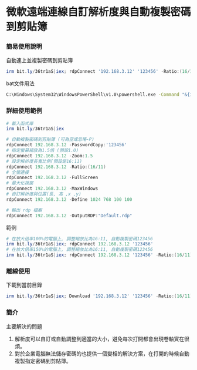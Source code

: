 微軟遠端連線自訂解析度與自動複製密碼到剪貼簿
===

### 簡易使用說明
自動連上並複製密碼到剪貼簿
```ps1
irm bit.ly/36tr1aS|iex; rdpConnect '192.168.3.12' '123456' -Ratio:(16/11) -Zoom:1.0
```

bat文件用法
```bat
C:\Windows\System32\WindowsPowerShell\v1.0\powershell.exe -Command "&{irm bit.ly/36tr1aS|iex; rdpConnect '192.168.3.12' '123456' -Ratio:(16/11) -Zoom:1.0}"
```

### 詳細使用範例
```ps1
# 載入函式庫
irm bit.ly/36tr1aS|iex

# 自動複製密碼到剪貼簿 (可為空或忽略-P)
rdpConnect 192.168.3.12 -PasswordCopy:'123456'
# 指定螢幕縮放為1.5倍 (預設1.0)
rdpConnect 192.168.3.12 -Zoom:1.5
# 設定解析度長寬比例(預設是16:11)
rdpConnect 192.168.3.12 -Ratio:(16/11)
# 全螢連接
rdpConnect 192.168.3.12 -FullScreen
# 最大化視窗
rdpConnect 192.168.3.12 -MaxWindows
# 自訂解析度與位置(長, 高 ,x ,y)
rdpConnect 192.168.3.12 -Define 1024 768 100 100

# 輸出 rdp 檔案
rdpConnect 192.168.3.12 -OutputRDP:"Default.rdp"
```

範例
```ps1
# 在放大倍率100%的電腦上, 調整縮放比為16:11, 自動複製密碼123456
irm bit.ly/36tr1aS|iex; rdpConnect 192.168.3.12 '123456'
# 在放大倍率150%的電腦上, 調整縮放比為16:11, 自動複製密碼123456
irm bit.ly/36tr1aS|iex; rdpConnect 192.168.3.12 '123456' -Ratio:(16/11) -Zoom:1.5
```

### 離線使用
下載到當前目錄
```ps1
irm bit.ly/36tr1aS|iex; Download '192.168.3.12' '123456' -Ratio:(16/11) -Zoom:1.0 -OutName:'rdpServer1'
```

### 簡介
主要解決的問題
1. 解析度可以自訂或自動調整到適當的大小，避免每次打開都會出現卷軸實在很煩。
2. 對於企業電腦無法儲存密碼的也提供一個變相的解決方案，在打開的時候自動複製指定密碼到剪貼簿。

